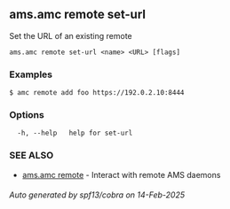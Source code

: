 ## ams.amc remote set-url

Set the URL of an existing remote

```
ams.amc remote set-url <name> <URL> [flags]
```

### Examples

```
$ amc remote add foo https://192.0.2.10:8444
```

### Options

```
  -h, --help   help for set-url
```

### SEE ALSO

* [ams.amc remote](ams.amc_remote.md)	 - Interact with remote AMS daemons

###### Auto generated by spf13/cobra on 14-Feb-2025
